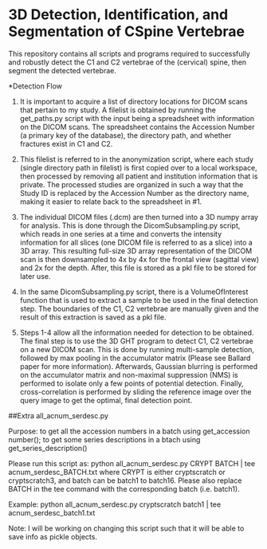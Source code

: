 # 3D Detection, Identification, and Segmentation of CSpine Vertebrae
This repository contains all scripts and programs required to successfully and robustly detect the C1 and C2 vertebrae of the (cervical) spine, then segment the detected vertebrae.

*Detection Flow
1. It is important to acquire a list of directory locations for DICOM scans that pertain to my study. A filelist is obtained by running the get_paths.py script with the input being a spreadsheet with information on the DICOM scans. The spreadsheet contains the Accession Number (a primary key of the database), the directory path, and whether fractures exist in C1 and C2. 

2. This filelist is referred to in the anonymization script, where each study (single directory path in filelist) is first copied over to a local workspace, then processed by removing all patient and institution information that is private. The processed studies are organized in such a way that the Study ID is replaced by the Accession Number as the directory name, making it easier to relate back to the spreadsheet in #1.

3. The individual DICOM files (.dcm) are then turned into a 3D numpy array for analysis. This is done through the DicomSubsampling.py script, which reads in one series at a time and converts the intensity information for all slices (one DICOM file is referred to as a slice) into a 3D array. This resulting full-size 3D array representation of the DICOM scan is then downsampled to 4x by 4x for the frontal view (sagittal view) and 2x for the depth. After, this file is stored as a pkl file to be stored for later use.

4. In the same DicomSubsampling.py script, there is a VolumeOfInterest function that is used to extract a sample to be used in the final detection step. The boundaries of the C1, C2 vertebrae are manually given and the result of this extraction is saved as a pkl file.

5. Steps 1-4 allow all the information needed for detection to be obtained. The final step is to use the 3D GHT program to detect C1, C2 vertebrae on a new DICOM scan. This is done by running multi-sample detection, followed by max pooling in the accumulator matrix (Please see Ballard paper for more information). Afterwards, Gaussian blurring is performed on the accumulator matrix and non-maximal suppression (NMS) is performed to isolate only a few points of potential detection. Finally, cross-correlation is performed by sliding the reference image over the query image to get the optimal, final detection point.


##Extra
all_acnum_serdesc.py

Purpose: to get all the accession numbers in a batch using get_accession number(); to get some series descriptions in a btach using get_series_description()

Please run this script as:
python all_acnum_serdesc.py CRYPT BATCH | tee acnum_serdesc_BATCH.txt
where CRYPT is either cryptscratch or cryptscratch3, and batch can be batch1 to batch16. Please also replace BATCH in the tee command with the corresponding batch (i.e. batch1). 

Example: python all_acnum_serdesc.py cryptscratch batch1 | tee acnum_serdesc_batch1.txt

Note: I will be working on changing this script such that it will be able to save info as pickle objects.
